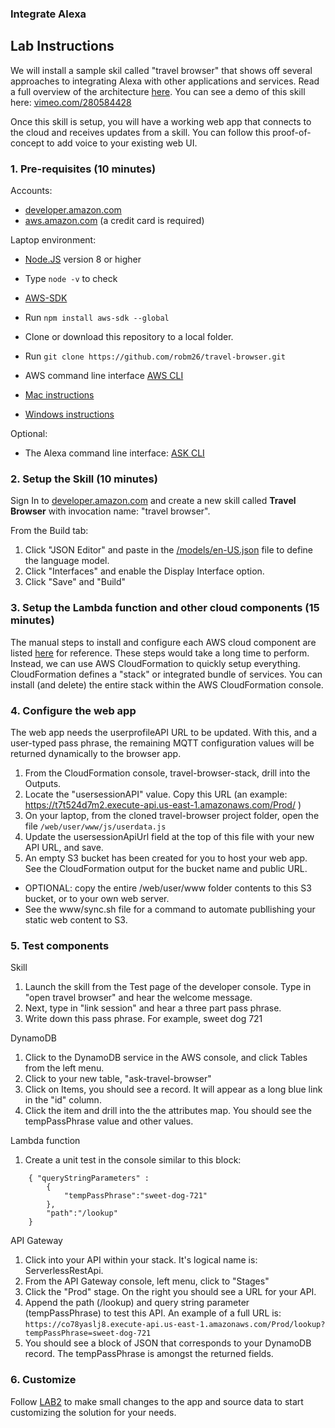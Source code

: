 ### Integrate Alexa
## Lab Instructions

We will install a sample skil called "travel browser" that shows off
several approaches to integrating Alexa with other applications and services.
Read a full overview of the architecture [here](./ARCHITECTURE.md).
You can see a demo of this skill here: [vimeo.com/280584428](https://vimeo.com/280584428)

Once this skill is setup, you will have a working web app that connects to the cloud and receives updates from a skill.
You can follow this proof-of-concept to add voice to your existing web UI.

### 1. Pre-requisites (10 minutes)

Accounts:
* [developer.amazon.com](https://developer.amazon.com/ask)
* [aws.amazon.com](https://aws.amazon.com) (a credit card is required)

Laptop environment:

* [Node.JS](https://nodejs.org/en/download/) version 8 or higher
 * Type ```node -v``` to check
* [AWS-SDK](https://www.npmjs.com/package/aws-sdk)
 * Run ```npm install aws-sdk --global```

* Clone or download this repository to a local folder.
 * Run ```git clone https://github.com/robm26/travel-browser.git```
* AWS command line interface [AWS CLI](https://aws.amazon.com/cli/)
 * [Mac instructions](https://docs.aws.amazon.com/cli/latest/userguide/cli-install-macos.html)
 * [Windows instructions](https://docs.aws.amazon.com/cli/latest/userguide/awscli-install-windows.html)

Optional:
* The Alexa command line interface: [ASK CLI](https://developer.amazon.com/docs/smapi/quick-start-alexa-skills-kit-command-line-interface.html)

### 2. Setup the Skill (10 minutes)

Sign In to [developer.amazon.com](https://developer.amazon.com/ask)
and create a new skill called **Travel Browser** with invocation name: "travel browser".

From the Build tab:
1. Click "JSON Editor" and paste in the [/models/en-US.json](../models/en-US.json) file to define the language model.
1. Click "Interfaces" and enable the Display Interface option.
1. Click "Save" and "Build"


### 3. Setup the Lambda function and other cloud components (15 minutes)

The manual steps to install and configure each AWS cloud component are listed [here](./SETUP.md) for reference.
These steps would take a long time to perform.  Instead, we can use AWS CloudFormation to quickly setup everything.
CloudFormation defines a "stack" or integrated bundle of services.
You can install (and delete) the entire stack within the AWS CloudFormation console.


### 4. Configure the web app
The web app needs the userprofileAPI URL to be updated.
With this, and a user-typed pass phrase, the remaining MQTT configuration values will be returned dynamically to the browser app.
1. From the CloudFormation console, travel-browser-stack, drill into the Outputs.
1. Locate the "usersessionAPI" value.  Copy this URL (an example: https://t7t524d7m2.execute-api.us-east-1.amazonaws.com/Prod/ )
1. On your laptop, from the cloned travel-browser project folder, open the file ```/web/user/www/js/userdata.js```
1. Update the usersessionApiUrl field at the top of this file with your new API URL, and save.
1. An empty S3 bucket has been created for you to host your web app.  See the CloudFormation output for the bucket name and public URL.
 * OPTIONAL: copy the entire /web/user/www folder contents to this S3 bucket, or to your own web server.
 * See the www/sync.sh file for a command to automate publlishing your static web content to S3.

### 5. Test components

Skill
1. Launch the skill from the Test page of the developer console. Type in "open travel browser" and hear the welcome message.
1. Next, type in "link session" and hear a three part pass phrase.
1. Write down this pass phrase. For example, sweet dog 721


DynamoDB
1. Click to the DynamoDB service in the AWS console, and click Tables from the left menu.
1. Click to your new table, "ask-travel-browser"
1. Click on Items, you should see a record.  It will appear as a long blue link in the "id" column.
1. Click the item and drill into the the attributes map.  You should see the tempPassPhrase value and other values.

Lambda function
1. Create a unit test in the console similar to this block:

```
    { "queryStringParameters" :
        {
            "tempPassPhrase":"sweet-dog-721"
        },
        "path":"/lookup"
    }
```

API Gateway
1. Click into your API within your stack.  It's logical name is: ServerlessRestApi.
1. From the API Gateway console, left menu, click to "Stages"
1. Click the "Prod" stage.  On the right you should see a URL for your API.
1. Append the path (/lookup) and query string parameter (tempPassPhrase) to test this API.  An example of a full URL is: ```https://co78yaslj8.execute-api.us-east-1.amazonaws.com/Prod/lookup?tempPassPhrase=sweet-dog-721```
1. You should see a block of JSON that corresponds to your DynamoDB record.  The tempPassPhrase is amongst the returned fields.


### 6. Customize
Follow [LAB2](./components/LAB2.md) to make small changes to the app and source data to start customizing the solution for your needs.
